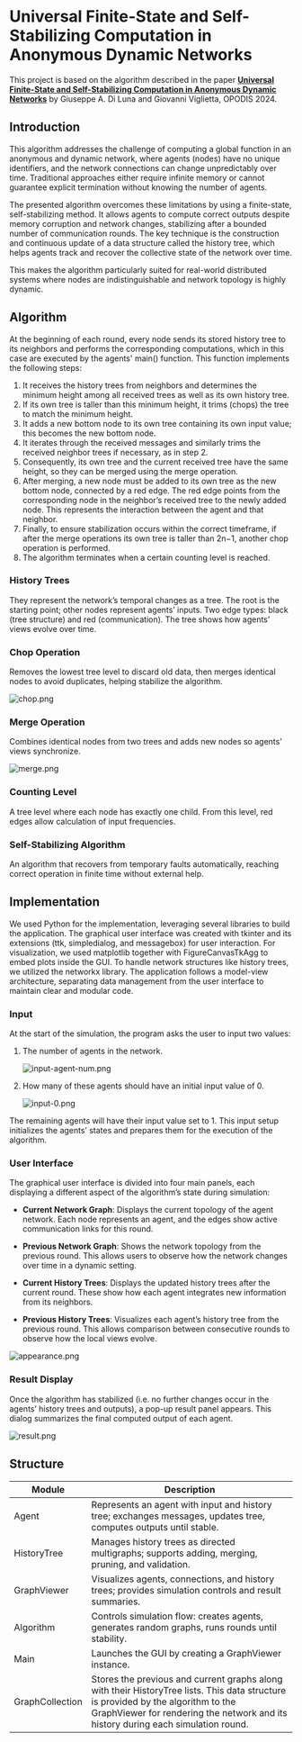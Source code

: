 # Universal Finite-State and Self-Stabilizing Computation in Anonymous Dynamic Networks

This project is based on the algorithm described in the paper [**Universal Finite-State and Self-Stabilizing Computation in Anonymous Dynamic Networks**](https://drops.dagstuhl.de/storage/00lipics/lipics-vol324-opodis2024/LIPIcs.OPODIS.2024.10/LIPIcs.OPODIS.2024.10.pdf) by Giuseppe A. Di Luna and Giovanni Viglietta, OPODIS 2024.

## Introduction

This algorithm addresses the challenge of computing a global function in an anonymous and dynamic network, where agents (nodes) have no unique identifiers, and the network connections can change unpredictably over time. Traditional approaches either require infinite memory or cannot guarantee explicit termination without knowing the number of agents.

The presented algorithm overcomes these limitations by using a finite-state, self-stabilizing method. It allows agents to compute correct outputs despite memory corruption and network changes, stabilizing after a bounded number of communication rounds. The key technique is the construction and continuous update of a data structure called the history tree, which helps agents track and recover the collective state of the network over time.

This makes the algorithm particularly suited for real-world distributed systems where nodes are indistinguishable and network topology is highly dynamic.

## Algorithm

At the beginning of each round, every node sends its stored history tree to its neighbors and performs the corresponding computations, which in this case are executed by the agents' main() function. This function implements the following steps:

1. It receives the history trees from neighbors and determines the minimum height among all received trees as well as its own history tree.
2. If its own tree is taller than this minimum height, it trims (chops) the tree to match the minimum height.
3. It adds a new bottom node to its own tree containing its own input value; this becomes the new bottom node.
3. It iterates through the received messages and similarly trims the received neighbor trees if necessary, as in step 2.
4. Consequently, its own tree and the current received tree have the same height, so they can be merged using the merge operation.
5. After merging, a new node must be added to its own tree as the new bottom node, connected by a red edge. The red edge points from the corresponding node in the neighbor’s received tree to the newly added node. This represents the interaction between the agent and that neighbor.
6. Finally, to ensure stabilization occurs within the correct timeframe, if after the merge operations its own tree is taller than 2n−1, another chop operation is performed.
7. The algorithm terminates when a certain counting level is reached.

### History Trees
They represent the network’s temporal changes as a tree. The root is the starting point; other nodes represent agents’ inputs. Two edge types: black (tree structure) and red (communication). The tree shows how agents’ views evolve over time.

### Chop Operation
Removes the lowest tree level to discard old data, then merges identical nodes to avoid duplicates, helping stabilize the algorithm.

![chop.png](documentation/assets/chop.png)

### Merge Operation
Combines identical nodes from two trees and adds new nodes so agents’ views synchronize.

![merge.png](documentation/assets/merge.png)

### Counting Level
A tree level where each node has exactly one child. From this level, red edges allow calculation of input frequencies.

### Self-Stabilizing Algorithm
An algorithm that recovers from temporary faults automatically, reaching correct operation in finite time without external help.

## Implementation
We used Python for the implementation, leveraging several libraries to build the application. The graphical user interface was created with tkinter and its extensions (ttk, simpledialog, and messagebox) for user interaction. For visualization, we used matplotlib together with FigureCanvasTkAgg to embed plots inside the GUI. To handle network structures like history trees, we utilized the networkx library. The application follows a model-view architecture, separating data management from the user interface to maintain clear and modular code.

### Input
At the start of the simulation, the program asks the user to input two values:
1. The number of agents in the network.

    ![input-agent-num.png](documentation/assets/input-agent-num.png)

2. How many of these agents should have an initial input value of 0.

    ![input-0.png](documentation/assets/input-0.png)

The remaining agents will have their input value set to 1. This input setup initializes the agents’ states and prepares them for the execution of the algorithm.

### User Interface
The graphical user interface is divided into four main panels, each displaying a different aspect of the algorithm’s state during simulation:

+ **Current Network Graph**:
Displays the current topology of the agent network. Each node represents an agent, and the edges show active communication links for this round.

+ **Previous Network Graph**:
Shows the network topology from the previous round. This allows users to observe how the network changes over time in a dynamic setting.

+ **Current History Trees**:
Displays the updated history trees after the current round. These show how each agent integrates new information from its neighbors.

+ **Previous History Trees**:
Visualizes each agent’s history tree from the previous round. This allows comparison between consecutive rounds to observe how the local views evolve.

![appearance.png](documentation/assets/appearance.png)

### Result Display
Once the algorithm has stabilized (i.e. no further changes occur in the agents’ history trees and outputs), a pop-up result panel appears. This dialog summarizes the final computed output of each agent.

![result.png](documentation/assets/result.png)

## Structure

| Module  | Description                                                                                     |
|--------------|-------------------------------------------------------------------------------------------------|
| Agent        | Represents an agent with input and history tree; exchanges messages, updates tree, computes outputs until stable. |
| HistoryTree  | Manages history trees as directed multigraphs; supports adding, merging, pruning, and validation.  |
| GraphViewer  | Visualizes agents, connections, and history trees; provides simulation controls and result summaries. |
| Algorithm    | Controls simulation flow: creates agents, generates random graphs, runs rounds until stability.  |
| Main         | Launches the GUI by creating a GraphViewer instance.                                            |
| GraphCollection | Stores the previous and current graphs along with their HistoryTree lists. This data structure is provided by the algorithm to the GraphViewer for rendering the network and its history during each simulation round. |
                  
